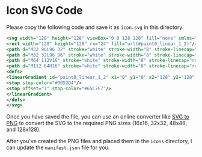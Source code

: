 # Icon SVG Code

Please copy the following code and save it as `icon.svg` in this directory.

```svg
<svg width="128" height="128" viewBox="0 0 128 128" fill="none" xmlns="http://www.w3.org/2000/svg">
<rect width="128" height="128" rx="24" fill="url(#paint0_linear_1_2)"/>
<path d="M32 96L96 32" stroke="white" stroke-width="8" stroke-linecap="round"/>
<path d="M32 32L96 96" stroke="white" stroke-width="8" stroke-linecap="round"/>
<path d="M64 112V16" stroke="white" stroke-width="8" stroke-linecap="round"/>
<path d="M112 64H16" stroke="white" stroke-width="8" stroke-linecap="round"/>
<defs>
<linearGradient id="paint0_linear_1_2" x1="0" y1="0" x2="128" y2="128" gradientUnits="userSpaceOnUse">
<stop stop-color="#0052D4"/>
<stop offset="1" stop-color="#65C7F7"/>
</linearGradient>
</defs>
</svg>
```

Once you have saved the file, you can use an online converter like [SVG to PNG](https://svgtopng.com/) to convert the SVG to the required PNG sizes (16x16, 32x32, 48x48, and 128x128).

After you've created the PNG files and placed them in the `icons` directory, I can update the `manifest.json` file for you.
